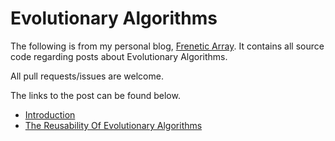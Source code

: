 # Evolutionary Algorithms
The following is from my personal blog, [Frenetic Array](https://freneticarray.com). It contains all source code regarding posts about Evolutionary Algorithms.

All pull requests/issues are welcome.

The links to the post can be found below.

- [Introduction](https://freneticarray.com/an-evolutionary-approach-to-problem-solving/)
- [The Reusability Of Evolutionary Algorithms](https://freneticarray.com/on-the-reusability-of-evolutionary-algorithms/)
